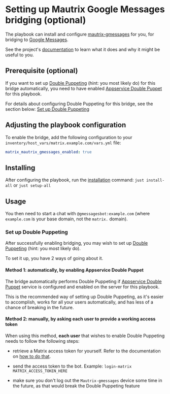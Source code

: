 # Setting up Mautrix Google Messages bridging (optional)

The playbook can install and configure [mautrix-gmessages](https://github.com/mautrix/gmessages) for you, for bridging to [Google Messages](https://messages.google.com/).

See the project's [documentation](https://docs.mau.fi/bridges/go/gmessages/index.html) to learn what it does and why it might be useful to you.

## Prerequisite (optional)

If you want to set up [Double Puppeting](https://docs.mau.fi/bridges/general/double-puppeting.html) (hint: you most likely do) for this bridge automatically, you need to have enabled [Appservice Double Puppet](configuring-playbook-appservice-double-puppet.md) for this playbook.

For details about configuring Double Puppeting for this bridge, see the section below: [Set up Double Puppeting](#set-up-double-puppeting)

## Adjusting the playbook configuration

To enable the bridge, add the following configuration to your `inventory/host_vars/matrix.example.com/vars.yml` file:

```yaml
matrix_mautrix_gmessages_enabled: true
```

## Installing

After configuring the playbook, run the [installation](installing.md) command: `just install-all` or `just setup-all`

## Usage

You then need to start a chat with `@gmessagesbot:example.com` (where `example.com` is your base domain, not the `matrix.` domain).

### Set up Double Puppeting

After successfully enabling bridging, you may wish to set up [Double Puppeting](https://docs.mau.fi/bridges/general/double-puppeting.html) (hint: you most likely do).

To set it up, you have 2 ways of going about it.

#### Method 1: automatically, by enabling Appservice Double Puppet

The bridge automatically performs Double Puppeting if [Appservice Double Puppet](configuring-playbook-appservice-double-puppet.md) service is configured and enabled on the server for this playbook.

This is the recommended way of setting up Double Puppeting, as it's easier to accomplish, works for all your users automatically, and has less of a chance of breaking in the future.

#### Method 2: manually, by asking each user to provide a working access token

When using this method, **each user** that wishes to enable Double Puppeting needs to follow the following steps:

- retrieve a Matrix access token for yourself. Refer to the documentation on [how to do that](obtaining-access-tokens.md).

- send the access token to the bot. Example: `login-matrix MATRIX_ACCESS_TOKEN_HERE`

- make sure you don't log out the `Mautrix-gmessages` device some time in the future, as that would break the Double Puppeting feature
